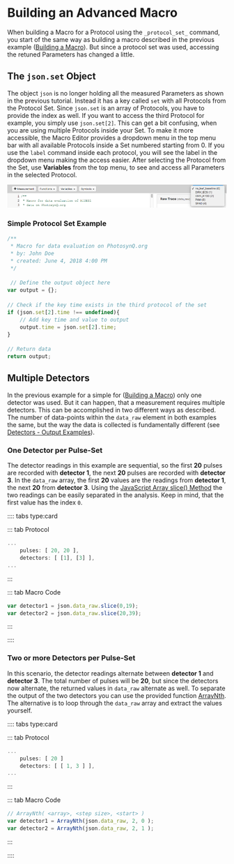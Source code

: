 # Building an Advanced Macro

When building a Macro for a Protocol using the `_protocol_set_` command, you start of the same way as building a macro described in the previous example ([Building a Macro](./building-a-macro.md)). But since a protocol set was used, accessing the retuned Parameters has changed a little.

## The `json.set` Object

The object `json` is no longer holding all the measured Parameters as shown in the previous tutorial. Instead it has a key called `set` with all Protocols from the Protocol Set. Since `json.set` is an array of Protocols, you have to provide the index as well. If you want to access the third Protocol for example, you simply use `json.set[2]`. This can get a bit confusing, when you are using multiple Protocols inside your Set. To make it more accessible, the Macro Editor provides a dropdown menu in the top menu bar with all available Protocols inside a Set numbered starting from 0. If you use the `label` command inside each protocol, you will see the label in the dropdown menu making the access easier. After selecting the Protocol from the Set, use **Variables** from the top menu, to see and access all Parameters in the selected Protocol.

![Use the dropdown menu to select a specific Protocol Set. You can use the Variables from the menu, as well as the selector for the Raw Traces.](./images/macros-select-protocol-from-set.png)

### Simple Protocol Set Example

```javascript
/**
 * Macro for data evaluation on PhotosynQ.org
 * by: John Doe
 * created: June 4, 2018 4:00 PM
 */

 // Define the output object here
var output = {};

// Check if the key time exists in the third protocol of the set
if (json.set[2].time !== undefined){
    // Add key time and value to output
    output.time = json.set[2].time;
}

// Return data
return output;
```

## Multiple Detectors

In the previous example for a simple for ([Building a Macro](./building-a-macro.md)) only one detector was used. But it can happen, that a measurement requires multiple detectors. This can be accomplished in two different ways as described. The number of data-points within the `data_raw` element in both examples the same, but the way the data is collected is fundamentally different (see [Detectors - Output Examples](../protocols/detectors.md#examples)).

### One Detector per Pulse-Set

The detector readings in this example are sequential, so the first **20** pulses are recorded with **detector 1**, the next **20** pulses are recorded with **detector 3**. In the `data_raw` array, the first **20** values are the readings from **detector 1**, the next **20** from **detector 3**. Using the [JavaScript Array slice() Method](https://www.w3schools.com/jsref/jsref_slice_array.asp) the two readings can be easily separated in the analysis. Keep in mind, that the first value has the index `0`.

:::: tabs type:card

::: tab Protocol

```javascript
...
    pulses: [ 20, 20 ],
    detectors: [ [1], [3] ],
...
```

:::

::: tab Macro Code

```javascript
var detector1 = json.data_raw.slice(0,19);
var detector2 = json.data_raw.slice(20,39);
```

:::

::::

### Two or more Detectors per Pulse-Set

In this scenario, the detector readings alternate between **detector 1** and **detector 3**. The total number of pulses will be **20**, but since the detectors now alternate, the returned values in `data_raw` alternate as well. To separate the output of the two detectors you can use the provided function [ArrayNth](../macros/provided-functions.md#arraynth). The alternative is to loop through the `data_raw` array and extract the values yourself.

:::: tabs type:card

::: tab Protocol

```javascript
...
    pulses: [ 20 ]
    detectors: [ [ 1, 3 ] ],
...
```

:::

::: tab Macro Code

```javascript
// ArrayNth( <array>, <step size>, <start> )
var detector1 = ArrayNth(json.data_raw, 2, 0 );
var detector2 = ArrayNth(json.data_raw, 2, 1 );
```

:::

::::
